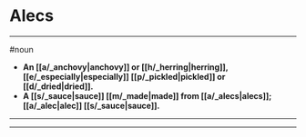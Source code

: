 # Alecs
---
#noun
- **An [[a/_anchovy|anchovy]] or [[h/_herring|herring]], [[e/_especially|especially]] [[p/_pickled|pickled]] or [[d/_dried|dried]].**
- **A [[s/_sauce|sauce]] [[m/_made|made]] from [[a/_alecs|alecs]]; [[a/_alec|alec]] [[s/_sauce|sauce]].**
---
---
